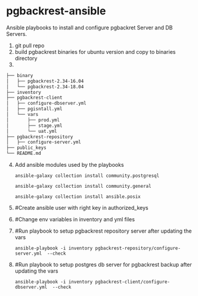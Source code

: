 # pgbackrest-ansible
Ansible playbooks to install and configure pgbackret Server and DB Servers.

1. git pull repo
2. build pgbackrest binaries for ubuntu version and copy to binaries directory
3.
```bash 
├── binary
│   ├── pgbackrest-2.34-16.04
│   └── pgbackrest-2.34-18.04
├── inventory
├── pgbackrest-client
│   ├── configure-dbserver.yml
│   ├── pgisntall.yml
│   └── vars
│       ├── prod.yml
│       ├── stage.yml
│       └── uat.yml
├── pgbackrest-repository
│   ├── configure-server.yml
├── public_keys
└── README.md
```
4. Add ansible modules used by the playbooks

   `ansible-galaxy collection install community.postgresql`

   `ansible-galaxy collection install community.general`

   `ansible-galaxy collection install ansible.posix`
   

5. #Create ansible user with right key in authorized_keys

6. #Change env variables in inventory and yml files

7. #Run playbook to setup pgbackrest repository server after updating the vars

   `ansible-playbook -i inventory pgbackrest-repository/configure-server.yml  --check`

8. #Run playbook to setup postgres db server for pgbackrest backup after updating the vars

   `ansible-playbook -i inventory pgbackrest-client/configure-dbserver.yml  --check`
